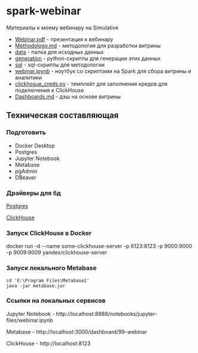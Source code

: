 # spark-webinar

Материалы к моему вебинару на Simulative

- [Webinar.pdf](https://github.com/Aigul9/spark-webinar/tree/main/Webinar.pdf) - презентация к вебинару
- [Methodology.md](https://github.com/Aigul9/spark-webinar/tree/main/Methodology.md) - методология для разработки витрины
- [data](https://github.com/Aigul9/spark-webinar/tree/main/data) - папка для исходных данных
- [generation](https://github.com/Aigul9/spark-webinar/tree/main/generation) - python-скрипты для генерации этих данных
- [sql](https://github.com/Aigul9/spark-webinar/tree/main/sql) - sql-скрипты для методологии
- [webinar.ipynb](https://github.com/Aigul9/spark-webinar/blob/main/webinar.ipynb) - ноутбук со скриптами на Spark для сбора витрины и аналитики
- [clickhosue_creds.py](https://github.com/Aigul9/spark-webinar/blob/main/clickhouse_creds.py) - темплейт для заполнения кредов для подключения к ClickHouse
- [Dashboards.md](https://github.com/Aigul9/spark-webinar/blob/main/Dashboard.md) - дэш на основе витрины


## Техническая составляющая

### Подготовить

- Docker Desktop
- Postgres
- Jupyter Notebook
- Metabase
- pgAdmin
- DBeaver

### Драйверы для бд

[Postgres](https://jdbc.postgresql.org/download/)

[ClickHouse](https://mvnrepository.com/artifact/com.clickhouse/clickhouse-jdbc)

### Запуск ClickHouse в Docker

docker run -d --name some-clickhouse-server -p 8123:8123 -p 9000:9000 -p 9009:9009 yandex/clickhouse-server

### Запуск локального Metabase

```
cd 'E:\Program Files\Metabase2'
java -jar metabase.jar
```

### Ссылки на локальных сервисов

Jupyter Notebook - http://localhost:8888/notebooks/jupyter-files/webinar.ipynb

Metabase - http://localhost:3000/dashboard/99-webinar

ClickHouse - http://localhost:8123
